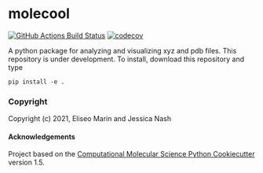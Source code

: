 molecool
==============================
[//]: # (Badges)
[![GitHub Actions Build Status](https://github.com/REPLACE_WITH_OWNER_ACCOUNT/molecool/workflows/CI/badge.svg)](https://github.com/REPLACE_WITH_OWNER_ACCOUNT/molecool/actions?query=workflow%3ACI)
[![codecov](https://codecov.io/gh/REPLACE_WITH_OWNER_ACCOUNT/molecool/branch/master/graph/badge.svg)](https://codecov.io/gh/REPLACE_WITH_OWNER_ACCOUNT/molecool/branch/master)


A python package for analyzing and visualizing xyz and pdb files. This repository is under development. To install, download this repository and type

`pip install -e .`

### Copyright

Copyright (c) 2021, Eliseo Marin and Jessica Nash


#### Acknowledgements
 
Project based on the 
[Computational Molecular Science Python Cookiecutter](https://github.com/molssi/cookiecutter-cms) version 1.5.
